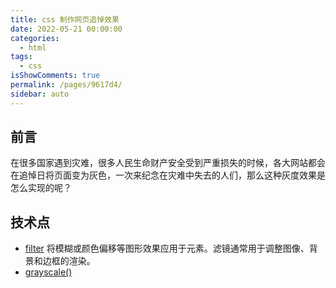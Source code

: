 ```yaml
---
title: css 制作网页追悼效果
date: 2022-05-21 00:00:00
categories:
  - html
tags:
  - css
isShowComments: true
permalink: /pages/9617d4/
sidebar: auto
---
```


## 前言

在很多国家遇到灾难，很多人民生命财产安全受到严重损失的时候，各大网站都会在追悼日将页面变为灰色，一次来纪念在灾难中失去的人们，那么这种灰度效果是怎么实现的呢？

## 技术点

- [filter](https://developer.mozilla.org/zh-CN/docs/Web/CSS/filter)
  将模糊或颜色偏移等图形效果应用于元素。滤镜通常用于调整图像、背景和边框的渲染。
- [grayscale()](https://developer.mozilla.org/zh-CN/docs/Web/CSS/filter-function/grayscale)
